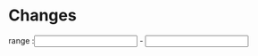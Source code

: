 # Changes

<lively-import src="_navigation.html"></lively-import>


<div>
range :<input id="limitStart" > - <input id="limitEnd">
</div>

<script>
  import Paths from "src/client/paths.js"
  import moment from "src/external/moment.js"
  import diff from 'src/external/diff-match-patch.js'
  
  class ChangesApp {
    static async create(ctx) {
      var container = lively.query(ctx, "lively-container");
      var dmp = new diff.diff_match_patch();
      var url = lively4url + "/"

      var table = await lively.create("table", ctx)

      var params = container.getURL().searchParams
  
      var limitStart = params.get("limitStart") || 0 
      var limitEnd = params.get("limitEnd")|| 100

      function connectInput(element, initValue, update) {
        element.value = initValue
        element.addEventListener("change", function(evt) {
            update(this.value)
        })
      }
      connectInput(lively.query(ctx, "input#limitStart"), 
        limitStart, 
        value => {
            limitStart = Number(value)
            updateTable()
        })

      connectInput(lively.query(ctx, "input#limitEnd"), 
        limitEnd, 
        value => {
            limitEnd = Number(value)
            updateTable()
        })

      var update = document.createElement("button");
      update.addEventListener("click", async () => {
        try {
          await FileIndex.current().updateAllLinks()
        } catch(e) {
          lively.notify("Error while analyzing links", e)
        }
        updateTable()
        lively.notify("updated all links")
      });
      update.innerHTML = "update";

      var data   
      var versions, groups, topChanged;

      var selectChange = function(change, row) {
        var element = row.querySelector(".details")
        if (element.textContent == "") {
          element.textContent = JSON.stringify(change, null, 2)
        } else {
          element.textContent = ""
        }
      }

      var updateTable = async (sorted) => {
        table.innerHTML = ""

        // Fuck... some custom clever chaching logic? #TODO pull this out here!
        var useCached  = false;
        if (!lively.files.versionHistoriesLoaded) lively.files.versionHistoriesLoaded = new Map();
        var maxCacheTime = 1000 * 60 * 5; // 5min in ms
        var lastLoaded = lively.files.versionHistoriesLoaded.get(url)
        if (lastLoaded && ((Date.now() - lastLoaded)  < maxCacheTime)) {
          useCached = true
          lively.notify("use cached version history")
        } else {
          lively.files.versionHistoriesLoaded.set(url, Date.now())
          lively.notify("update version history")
        }

        versions = (await lively.files.loadVersions(url).then(r => r.json())).versions

        data = versions.filter(ea => ea && ea.version) // cleanup

        data = data.slice(0, 1000)

        if (sorted) {
          data = data.sortBy(ea => ea.count).reverse()
        }


        data.forEach(ea => {
          var row = <tr>
              <td class="version">
                <a id={ea.version} href={ea.version} click={(evt) => {
                  evt.preventDefault()
                  if (evt.shiftKey) {
                    lively.openInspector(ea)
                  } else {
                    selectChange(ea, row)
                  }
                }}>{ea.version}</a>
                <div class="details"></div>
              </td>
              <td class="parents">- {ea.parents}</td>
              <td class="date">{moment(ea.date).format("YYYY-MM-DD hh:mm:ss")}</td>
              <td class="author">{ea.author}</td>
              <td class="comment">{ea.comment}</td>
            </tr>

            /*

              */
            table.appendChild(row)
        })
      }

      updateTable()

      var style = document.createElement("style")
      style.textContent = `
      div.details {
        font-family: monospace;
        white-space: pre;
      }
      td.comment {
        max-width: 300px
      }
      `
      var div = document.createElement("div")
      div.appendChild(style)
      div.appendChild(table)
      return div
    }
  }
  ChangesApp.create(this)
</script>
